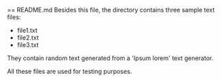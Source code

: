 == README.md
Besides this file, the directory contains
three sample text files:
- file1.txt  
- file2.txt 
- file3.txt 


They contain random text generated from a 'Ipsum lorem' text generator.

All these files are used for testing purposes.

